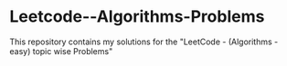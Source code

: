 # Leetcode--Algorithms-Problems
This repository contains my solutions for the "LeetCode - (Algorithms - easy) topic wise Problems"
